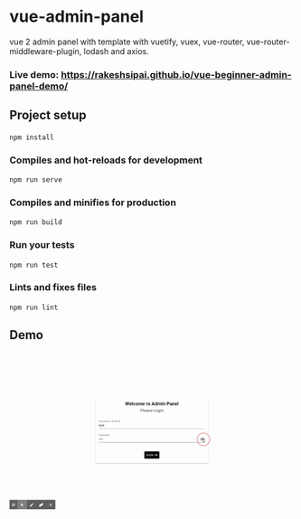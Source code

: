# vue-admin-panel
vue 2 admin panel with template with vuetify, vuex, vue-router, vue-router-middleware-plugin, lodash and axios.

### Live demo: https://rakeshsipai.github.io/vue-beginner-admin-panel-demo/

## Project setup
```
npm install
```

### Compiles and hot-reloads for development
```
npm run serve
```

### Compiles and minifies for production
```
npm run build
```

### Run your tests
```
npm run test
```

### Lints and fixes files
```
npm run lint
```
## Demo
![](public/images/demo.gif)



